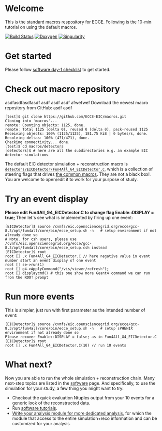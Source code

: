 
# Welcome

This is the standard macros respository for [ECCE](https://www.ecce-eic.org/). Following is the 10-min tutorial on using the default macros.

[![Build Status](https://web.sdcc.bnl.gov/jenkins-sphenix/buildStatus/icon?job=sPHENIX/sPHENIX_CoreSoftware_MasterBranch)](https://web.sdcc.bnl.gov/jenkins-sphenix/job/sPHENIX/job/sPHENIX_CoreSoftware_MasterBranch/)
[![Doxygen](https://img.shields.io/badge/code%20reference-Doxygen-green.svg)](https://ecce-eic.github.io/doxygen/)
[![Singularity](https://img.shields.io/badge/container-Singularity%20via%20CVMFS-green.svg)](https://github.com/ECCE-EIC/Singularity)

# Get started

Please follow [software day-1 checklist](https://ecce-eic.github.io/tutorials_day1.html) to get started.

# Check out macro repository
asdfasdfasdfasdf
asdf asdf asdf
afwefwef 
Download the newest macro repository from GitHub:
asdf asdf
```
[test]$ git clone https://github.com/ECCE-EIC/macros.git
Cloning into 'macros'...
remote: Counting objects: 1125, done.
remote: Total 1125 (delta 0), reused 0 (delta 0), pack-reused 1125
Receiving objects: 100% (1125/1125), 181.75 KiB | 0 bytes/s, done.
Resolving deltas: 100% (471/471), done.
Checking connectivity... done.
[test]$ cd macros/detectors
[detectors]$ # here are all the subdirectories e.g. an example EIC detector simulations
```

The default EIC detector simulation + reconstruction macro is [`detectors/EICDetector/Fun4All_G4_EICDetector.C`](detectors/EICDetector/Fun4All_G4_EICDetector.C), which is a collection of steering flags that drives [the common macros](/common). They are not a black box!. You are welcome to open/edit it to work for your purpose of study.

# Try an event display

**Please edit Fun4All_G4_EICDetector.C to change flag Enable::DISPLAY = true;**
Then let's see what is implemented by firing up one event:
```
[EICDetector]$ source /cvmfs/eic.opensciencegrid.org/ecce/gcc-8.3/opt/fun4all/core/bin/ecce_setup.sh -n   # setup environment if not already done so
# Note, for csh users, please use /cvmfs/eic.opensciencegrid.org/ecce/gcc-8.3/opt/fun4all/core/bin/ecce_setup.csh instead
[EICDetector]$ root
root [] .x Fun4All_G4_EICDetector.C // here negative value in event number start an event display of one event
root [] se->run(1)
root [] g4->ApplyCommand("/vis/viewer/refresh");
root [] displaycmd() # this one show more Geant4 command we can run from the ROOT prompt
```


# Run more events

This is simpler, just run with first parameter as the intended number of event:
```
[EICDetector]$ source /cvmfs/eic.opensciencegrid.org/ecce/gcc-8.3/opt/fun4all/core/bin/ecce_setup.sh -n   # setup sPHENIX environment if not already done so
Please recover Enable::DISPLAY = false; as in Fun4All_G4_EICDetector.C 
[EICDetector]$ root
root [] .x Fun4All_G4_EICDetector.C(10) // run 10 events
```

# What next?

Now you are able to run the whole  simulation + reconstruction chain. Many next-step topics are listed in the [software](https://wiki.bnl.gov/sPHENIX/index.php/Software) page. And specifically, to use the simulation for your study, a few thing you might want to try:

* Checkout the quick evaluation Ntuples output from your 10 events for a generic look of the reconstructed data.
* Run [software tutorials](https://ecce-eic.github.io/tutorials_landing_page.html).
* [Write your analysis module for more dedicated analysis](https://github.com/ECCE-EIC/tutorials/tree/master/AnaTutorial), for which the module that access to the entire simulation+reco information and can be customized for your analysis


